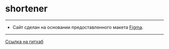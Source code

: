 # shortener
------
* Сайт сделан на основании предоставленного макета [Figma](https://www.figma.com/file/G8CWQvaIWmOuansar2Kg9M/url-shortening-api-landing-page?node-id=0%3A1).
------
[Ссылка на гитхаб](https://michelle-jdia.github.io/url-shortener/)